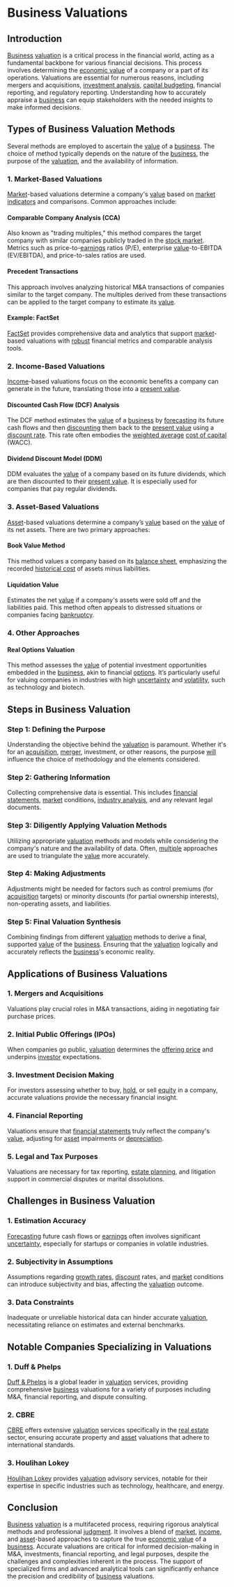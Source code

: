 # Business Valuations

## Introduction

[Business](../b/business.md) [valuation](../v/valuation.md) is a critical process in the financial world, acting as a fundamental backbone for various financial decisions. This process involves determining the [economic value](../e/economic_value.md) of a company or a part of its operations. Valuations are essential for numerous reasons, including mergers and acquisitions, [investment analysis](../i/investment_analysis.md), [capital budgeting](../c/capital_budgeting.md), financial reporting, and regulatory reporting. Understanding how to accurately appraise a [business](../b/business.md) can equip stakeholders with the needed insights to make informed decisions.

## Types of Business Valuation Methods

Several methods are employed to ascertain the [value](../v/value.md) of a [business](../b/business.md). The choice of method typically depends on the nature of the [business](../b/business.md), the purpose of the [valuation](../v/valuation.md), and the availability of information.

### 1. Market-Based Valuations

[Market](../m/market.md)-based valuations determine a company's [value](../v/value.md) based on [market indicators](../m/market_indicators.md) and comparisons. Common approaches include:

#### Comparable Company Analysis (CCA)

Also known as "trading multiples," this method compares the target company with similar companies publicly traded in the [stock market](../s/stock_market.md). Metrics such as price-to-[earnings](../e/earnings.md) ratios (P/E), enterprise [value](../v/value.md)-to-EBITDA (EV/EBITDA), and price-to-sales ratios are used.

#### Precedent Transactions

This approach involves analyzing historical M&A transactions of companies similar to the target company. The multiples derived from these transactions can be applied to the target company to estimate its [value](../v/value.md). 

#### Example: FactSet

[FactSet](https://www.factset.com) provides comprehensive data and analytics that support [market](../m/market.md)-based valuations with [robust](../r/robust.md) financial metrics and comparable analysis tools.

### 2. Income-Based Valuations

[Income](../i/income.md)-based valuations focus on the economic benefits a company can generate in the future, translating those into a [present value](../p/present_value.md).

#### Discounted Cash Flow (DCF) Analysis

The DCF method estimates the [value](../v/value.md) of a [business](../b/business.md) by [forecasting](../f/forecasting.md) its future cash flows and then [discounting](../d/discounting.md) them back to the [present value](../p/present_value.md) using a [discount rate](../d/discount_rate.md). This rate often embodies the [weighted average](../w/weighted_average.md) [cost of capital](../c/cost_of_capital.md) (WACC).

#### Dividend Discount Model (DDM)

DDM evaluates the [value](../v/value.md) of a company based on its future dividends, which are then discounted to their [present value](../p/present_value.md). It is especially used for companies that pay regular dividends.

### 3. Asset-Based Valuations

[Asset](../a/asset.md)-based valuations determine a company’s [value](../v/value.md) based on the [value](../v/value.md) of its net assets. There are two primary approaches:

#### Book Value Method

This method values a company based on its [balance sheet](../b/balance_sheet.md), emphasizing the recorded [historical cost](../h/historical_cost.md) of assets minus liabilities.

#### Liquidation Value

Estimates the net [value](../v/value.md) if a company's assets were sold off and the liabilities paid. This method often appeals to distressed situations or companies facing [bankruptcy](../b/bankruptcy.md).

### 4. Other Approaches

#### Real Options Valuation

This method assesses the [value](../v/value.md) of potential investment opportunities embedded in the [business](../b/business.md), akin to financial [options](../o/options.md). It’s particularly useful for valuing companies in industries with high [uncertainty](../u/uncertainty_in_trading.md) and [volatility](../v/volatility.md), such as technology and biotech.

## Steps in Business Valuation

### Step 1: Defining the Purpose

Understanding the objective behind the [valuation](../v/valuation.md) is paramount. Whether it's for an [acquisition](../a/acquisition.md), [merger](../m/merger.md), investment, or other reasons, the purpose [will](../w/will.md) influence the choice of methodology and the elements considered.

### Step 2: Gathering Information

Collecting comprehensive data is essential. This includes [financial statements](../f/financial_statements.md), [market](../m/market.md) conditions, [industry analysis](../i/industry_analysis.md), and any relevant legal documents.

### Step 3: Diligently Applying Valuation Methods

Utilizing appropriate [valuation](../v/valuation.md) methods and models while considering the company's nature and the availability of data. Often, [multiple](../m/multiple.md) approaches are used to triangulate the [value](../v/value.md) more accurately.

### Step 4: Making Adjustments

Adjustments might be needed for factors such as control premiums (for [acquisition](../a/acquisition.md) targets) or minority discounts (for partial ownership interests), non-operating assets, and liabilities.

### Step 5: Final Valuation Synthesis

Combining findings from different [valuation](../v/valuation.md) methods to derive a final, supported [value](../v/value.md) of the [business](../b/business.md). Ensuring that the [valuation](../v/valuation.md) logically and accurately reflects the [business](../b/business.md)'s economic reality.

## Applications of Business Valuations

### 1. Mergers and Acquisitions

Valuations play crucial roles in M&A transactions, aiding in negotiating fair purchase prices.

### 2. Initial Public Offerings (IPOs)

When companies go public, [valuation](../v/valuation.md) determines the [offering price](../o/offering_price.md) and underpins [investor](../i/investor.md) expectations.

### 3. Investment Decision Making

For investors assessing whether to buy, [hold](../h/hold.md), or sell [equity](../e/equity.md) in a company, accurate valuations provide the necessary financial insight.

### 4. Financial Reporting

Valuations ensure that [financial statements](../f/financial_statements.md) truly reflect the company's [value](../v/value.md), adjusting for [asset](../a/asset.md) impairments or [depreciation](../d/depreciation.md).

### 5. Legal and Tax Purposes

Valuations are necessary for tax reporting, [estate planning](../e/estate_planning.md), and litigation support in commercial disputes or marital dissolutions.

## Challenges in Business Valuation

### 1. Estimation Accuracy

[Forecasting](../f/forecasting.md) future cash flows or [earnings](../e/earnings.md) often involves significant [uncertainty](../u/uncertainty_in_trading.md), especially for startups or companies in volatile industries.

### 2. Subjectivity in Assumptions

Assumptions regarding [growth rates](../g/growth_rates_in_trading.md), [discount](../d/discount.md) rates, and [market](../m/market.md) conditions can introduce subjectivity and bias, affecting the [valuation](../v/valuation.md) outcome.

### 3. Data Constraints

Inadequate or unreliable historical data can hinder accurate [valuation](../v/valuation.md), necessitating reliance on estimates and external benchmarks.

## Notable Companies Specializing in Valuations

### 1. Duff & Phelps

[Duff & Phelps](https://www.duffandphelps.com) is a global leader in [valuation](../v/valuation.md) services, providing comprehensive [business](../b/business.md) valuations for a variety of purposes including M&A, financial reporting, and dispute consulting.

### 2. CBRE

[CBRE](https://www.cbre.com) offers extensive [valuation](../v/valuation.md) services specifically in the [real estate](../r/real_estate.md) sector, ensuring accurate property and [asset](../a/asset.md) valuations that adhere to international standards.

### 3. Houlihan Lokey

[Houlihan Lokey](https://www.hl.com) provides [valuation](../v/valuation.md) advisory services, notable for their expertise in specific industries such as technology, healthcare, and energy.

## Conclusion

[Business](../b/business.md) [valuation](../v/valuation.md) is a multifaceted process, requiring rigorous analytical methods and professional [judgment](../j/judgment.md). It involves a blend of [market](../m/market.md), [income](../i/income.md), and [asset](../a/asset.md)-based approaches to capture the true [economic value](../e/economic_value.md) of a [business](../b/business.md). Accurate valuations are critical for informed decision-making in M&A, investments, financial reporting, and legal purposes, despite the challenges and complexities inherent in the process. The support of specialized firms and advanced analytical tools can significantly enhance the precision and credibility of [business](../b/business.md) valuations.
